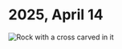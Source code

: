 # 2025, April 14



![Rock with a cross carved in it](/photos/photo-a-day/2025/04/media/IMG_7673.jpeg)

